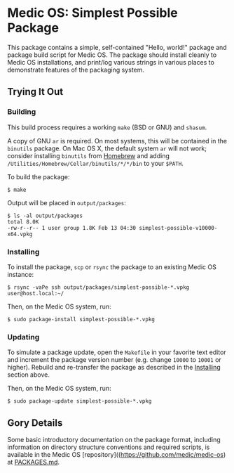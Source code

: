 # Medic OS: Simplest Possible Package

This package contains a simple, self-contained "Hello, world!"
package and package build script for Medic OS. The package should
install cleanly to Medic OS installations, and print/log various
strings in various places to demonstrate features of the packaging
system.

## Trying It Out

### Building

This build process requires a working `make` (BSD or GNU) and `shasum`.

A copy of GNU `ar` is required. On most systems, this will be contained
in the `binutils` package. On Mac OS X, the default system `ar` will not
work; consider installing `binutils` from [Homebrew](http://brew.sh) and
adding `/Utilities/Homebrew/Cellar/binutils/*/*/bin` to your `$PATH`.

To build the package:

```shell
$ make
```

Output will be placed in `output/packages`:

```shell
$ ls -al output/packages
total 8.0K
-rw-r--r-- 1 user group 1.8K Feb 13 04:30 simplest-possible-v10000-x64.vpkg
```

### Installing

To install the package, `scp` or `rsync` the package to an existing Medic OS
instance:

```shell
$ rsync -vaPe ssh output/packages/simplest-possible-*.vpkg user@host.local:~/
```

Then, on the Medic OS system, run:

```shell
$ sudo package-install simplest-possible-*.vpkg
```

### Updating

To simulate a package update, open the `Makefile` in your favorite text
editor and increment the package version number (e.g. change `10000` to
`10001` or higher). Rebuild and re-transfer the package as described in
the [Installing](#installing) section above.

Then, on the Medic OS system, run:

```shell
$ sudo package-update simplest-possible-*.vpkg
```

## Gory Details

Some basic introductory documentation on the package format, including
information on directory structure conventions and required scripts, is
available in the Medic OS [repository]((https://github.com/medic/medic-os)
at [PACKAGES.md](https://github.com/medic/medic-os/blob/master/PACKAGES.md).
